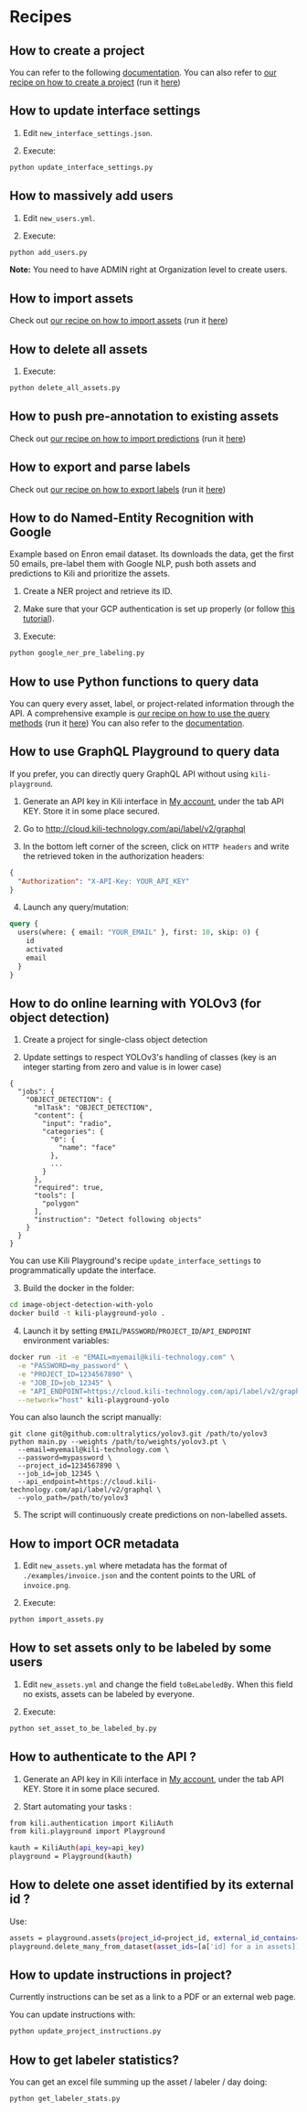 # Recipes

## How to create a project

You can refer to the following [documentation](https://cloud.kili-technology.com/docs/python-graphql-api/create-a-project).
You can also refer to [our recipe on how to create a project](https://github.com/kili-technology/kili-playground/blob/master/recipes/create_project.ipynb) (run it [here](https://colab.research.google.com/github/kili-technology/kili-playground/blob/master/recipes/create_project.ipynb))

## How to update interface settings

1. Edit `new_interface_settings.json`.

2. Execute:

```bash
python update_interface_settings.py
```

## How to massively add users

1. Edit `new_users.yml`.

2. Execute:

```bash
python add_users.py
```

**Note:** You need to have ADMIN right at Organization level to create users.

## How to import assets

Check out [our recipe on how to import assets](https://github.com/kili-technology/kili-playground/blob/master/recipes/import_assets.ipynb) (run it [here](https://colab.research.google.com/github/kili-technology/kili-playground/blob/master/recipes/import_assets.ipynb))

## How to delete all assets

1. Execute:

```bash
python delete_all_assets.py
```

## How to push pre-annotation to existing assets

Check out [our recipe on how to import predictions](https://github.com/kili-technology/kili-playground/blob/master/recipes/import_predictions.ipynb) (run it [here](https://colab.research.google.com/github/kili-technology/kili-playground/blob/master/recipes/import_predictions.ipynb))

## How to export and parse labels

Check out [our recipe on how to export labels](https://github.com/kili-technology/kili-playground/blob/master/recipes/export_labels.ipynb) (run it [here](https://colab.research.google.com/github/kili-technology/kili-playground/blob/master/recipes/export_labels.ipynb))

## How to do Named-Entity Recognition with Google

Example based on Enron email dataset. Its downloads the data, get the first 50 emails, pre-label them with Google NLP, push both assets and predictions to Kili and prioritize the assets.

1. Create a NER project and retrieve its ID.

2. Make sure that your GCP authentication is set up properly (or follow [this tutorial](https://cloud.google.com/natural-language/docs/reference/libraries)).

3. Execute:

```bash
python google_ner_pre_labeling.py
```

## How to use Python functions to query data

You can query every asset, label, or project-related information through the API.
A comprehensive example is [our recipe on how to use the query methods](https://github.com/kili-technology/kili-playground/blob/master/recipes/query_methods.ipynb) (run it [here](https://colab.research.google.com/github/kili-technology/kili-playground/blob/master/recipes/query_methods.ipynb))
You can also refer to the [documentation](https://cloud.kili-technology.com/docs/python-graphql-api/playground-api/).

## How to use GraphQL Playground to query data

If you prefer, you can directly query GraphQL API without using
`kili-playground`.

1. Generate an API key in Kili interface in [My account](https://cloud.kili-technology.com/label/my-account), under the tab API KEY. Store it in some place secured.

2. Go to http://cloud.kili-technology.com/api/label/v2/graphql

3. In the bottom left corner of the screen, click on `HTTP headers` and write
   the retrieved token in the authorization headers:

```json
{
  "Authorization": "X-API-Key: YOUR_API_KEY"
}
```

4. Launch any query/mutation:

```graphql
query {
  users(where: { email: "YOUR_EMAIL" }, first: 10, skip: 0) {
    id
    activated
    email
  }
}
```

## How to do online learning with YOLOv3 (for object detection)

1. Create a project for single-class object detection

2. Update settings to respect YOLOv3's handling of classes
   (key is an integer starting from zero and value is in lower case)

```
{
  "jobs": {
    "OBJECT_DETECTION": {
      "mlTask": "OBJECT_DETECTION",
      "content": {
        "input": "radio",
        "categories": {
          "0": {
            "name": "face"
          },
          ...
        }
      },
      "required": true,
      "tools": [
        "polygon"
      ],
      "instruction": "Detect following objects"
    }
  }
}
```

You can use Kili Playground's recipe `update_interface_settings` to programmatically update the interface.

3. Build the docker in the folder:

```bash
cd image-object-detection-with-yolo
docker build -t kili-playground-yolo .
```

4. Launch it by setting `EMAIL`/`PASSWORD`/`PROJECT_ID`/`API_ENDPOINT`
   environment variables:

```bash
docker run -it -e "EMAIL=myemail@kili-technology.com" \
  -e "PASSWORD=my_password" \
  -e "PROJECT_ID=1234567890" \
  -e "JOB_ID=job_12345" \
  -e "API_ENDPOINT=https://cloud.kili-technology.com/api/label/v2/graphql" \
  --network="host" kili-playground-yolo
```

You can also launch the script manually:

```
git clone git@github.com:ultralytics/yolov3.git /path/to/yolov3
python main.py --weights /path/to/weights/yolov3.pt \
  --email=myemail@kili-technology.com \
  --password=mypassword \
  --project_id=1234567890 \
  --job_id=job_12345 \
  --api_endpoint=https://cloud.kili-technology.com/api/label/v2/graphql \
  --yolo_path=/path/to/yolov3
```

5. The script will continuously create predictions on non-labelled assets.

## How to import OCR metadata

1. Edit `new_assets.yml` where metadata has the format of `./examples/invoice.json` and the content points to the URL of `invoice.png`.

2. Execute:

```bash
python import_assets.py
```

## How to set assets only to be labeled by some users

1. Edit `new_assets.yml` and change the field `toBeLabeledBy`. When this field no exists, assets can be labeled by everyone.

2. Execute:

```bash
python set_asset_to_be_labeled_by.py
```

## How to authenticate to the API ?

1. Generate an API key in Kili interface in [My account](https://cloud.kili-technology.com/label/my-account), under the tab API KEY. Store it in some place secured.

2. Start automating your tasks :

```bash
from kili.authentication import KiliAuth
from kili.playground import Playground

kauth = KiliAuth(api_key=api_key)
playground = Playground(kauth)
```

## How to delete one asset identified by its external id ?

Use:

```bash
assets = playground.assets(project_id=project_id, external_id_contains=[external_id])
playground.delete_many_from_dataset(asset_ids=[a['id] for a in assets])
```

## How to update instructions in project?

Currently instructions can be set as a link to a PDF or an external web page.

You can update instructions with:

```bash
python update_project_instructions.py
```

## How to get labeler statistics?

You can get an excel file summing up the asset / labeler / day doing:

```bash
python get_labeler_stats.py
```

